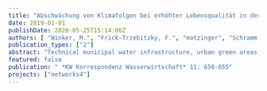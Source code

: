 ```yaml
---
title: "Abschwächung von Klimafolgen bei erhöhter Lebensqualität in der Stadt – das Potenzial von gekoppelten blau-grün-grauen Infrastrukturen"
date: 2019-01-01
publishDate: 2020-05-25T15:14:06Z
authors: [ "Winker, M.", "Frick-Trzebitzky, F.", "matzinger", "Schramm, E.", "Stieß, I." ]
publication_types: ["2"]
abstract: "Technical municipal water infrastructure, urban green areas and urban water bodies can be brought together in an optimized manner to deliver sustainable management of rainwater and domestic wastewater. Moreover, this approach allows urban areas to be designed in a way that leverages ecosystem services that reduce thermal load and thus contributes to a better quality of life despite climate change. To this end, suitable moduls from green and blue infrastructure have been rated in terms of their potential and explained using examples. By defly coupling these elements, their respective strengths can be pooled to unlock synergies. Integrated planning processes that may adopt different approaches help to weaken the impacts of climate change and allow the development of the different infrastructures to be more closely interlinked."
featured: false
publication: " *KW Korrespondenz Wasserwirtschaft* 11: 650-655"
projects: ["networks4"]
---
```


